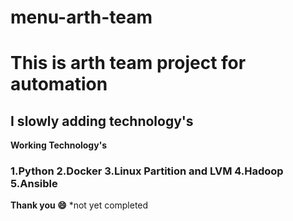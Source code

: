 # menu-arth-team
<h1>This is arth team project for automation</h1> 
<h2>I slowly adding technology's</h2>
<b>Working Technology's</b>
<h3>
  1.Python
  2.Docker
  3.Linux Partition and LVM
  4.Hadoop
  5.Ansible</h3>
<b>Thank you 😄</b>
*not yet completed 

